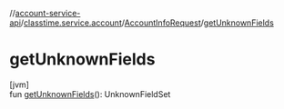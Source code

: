 //[account-service-api](../../../index.md)/[classtime.service.account](../index.md)/[AccountInfoRequest](index.md)/[getUnknownFields](get-unknown-fields.md)

# getUnknownFields

[jvm]\
fun [getUnknownFields](get-unknown-fields.md)(): UnknownFieldSet
